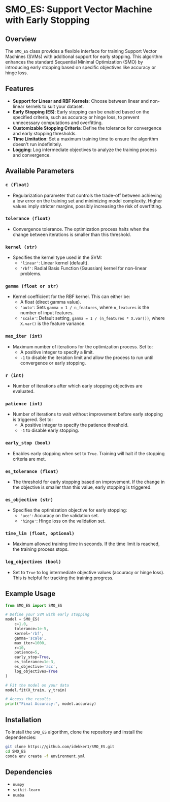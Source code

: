
# SMO_ES: Support Vector Machine with Early Stopping

## Overview

The `SMO_ES` class provides a flexible interface for training Support Vector Machines (SVMs) with additional support for early stopping. This algorithm enhances the standard Sequential Minimal Optimization (SMO) by introducing early stopping based on specific objectives like accuracy or hinge loss.

## Features

- **Support for Linear and RBF Kernels**: Choose between linear and non-linear kernels to suit your dataset.
- **Early Stopping (ES)**: Early stopping can be enabled based on the specified criteria, such as accuracy or hinge loss, to prevent unnecessary computations and overfitting.
- **Customizable Stopping Criteria**: Define the tolerance for convergence and early stopping thresholds.
- **Time Limitation**: Set a maximum training time to ensure the algorithm doesn't run indefinitely.
- **Logging**: Log intermediate objectives to analyze the training process and convergence.

## Available Parameters

### `c (float)`
- Regularization parameter that controls the trade-off between achieving a low error on the training set and minimizing model complexity. Higher values imply stricter margins, possibly increasing the risk of overfitting.

### `tolerance (float)`
- Convergence tolerance. The optimization process halts when the change between iterations is smaller than this threshold.

### `kernel (str)`
- Specifies the kernel type used in the SVM:
  - `'linear'`: Linear kernel (default).
  - `'rbf'`: Radial Basis Function (Gaussian) kernel for non-linear problems.

### `gamma (float or str)`
- Kernel coefficient for the RBF kernel. This can either be:
  - A float (direct gamma value).
  - `'auto'`: Sets `gamma = 1 / n_features`, where `n_features` is the number of input features.
  - `'scale'`: Default setting, `gamma = 1 / (n_features * X.var())`, where `X.var()` is the feature variance.

### `max_iter (int)`
- Maximum number of iterations for the optimization process. Set to:
  - A positive integer to specify a limit.
  - `-1` to disable the iteration limit and allow the process to run until convergence or early stopping.

### `r (int)`
- Number of iterations after which early stopping objectives are evaluated.

### `patience (int)`
- Number of iterations to wait without improvement before early stopping is triggered. Set to:
  - A positive integer to specify the patience threshold.
  - `-1` to disable early stopping.

### `early_stop (bool)`
- Enables early stopping when set to `True`. Training will halt if the stopping criteria are met.

### `es_tolerance (float)`
- The threshold for early stopping based on improvement. If the change in the objective is smaller than this value, early stopping is triggered.

### `es_objective (str)`
- Specifies the optimization objective for early stopping:
  - `'acc'`: Accuracy on the validation set.
  - `'hinge'`: Hinge loss on the validation set.

### `time_lim (float, optional)`
- Maximum allowed training time in seconds. If the time limit is reached, the training process stops.

### `log_objectives (bool)`
- Set to `True` to log intermediate objective values (accuracy or hinge loss). This is helpful for tracking the training progress.

## Example Usage

```python
from SMO_ES import SMO_ES

# Define your SVM with early stopping
model = SMO_ES(
    c=1.0,
    tolerance=1e-5,
    kernel='rbf',
    gamma='scale',
    max_iter=1000,
    r=10,
    patience=5,
    early_stop=True,
    es_tolerance=1e-3,
    es_objective='acc',
    log_objectives=True
)

# Fit the model on your data
model.fit(X_train, y_train)

# Access the results
print("Final Accuracy:", model.accuracy)
```

## Installation

To install the `SMO_ES` algorithm, clone the repository and install the dependencies:

```bash
git clone https://github.com/idekker1/SMO_ES.git
cd SMO_ES
conda env create -f environment.yml
```

## Dependencies

- `numpy`
- `scikit-learn`
- `numba`

